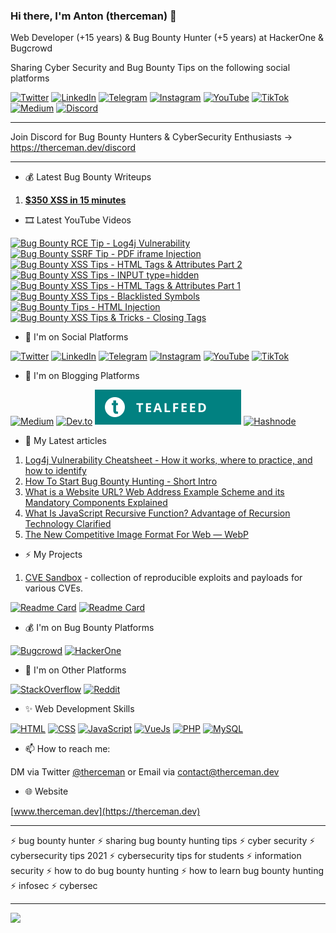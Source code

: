 ### Hi there, I'm Anton (therceman) 👋

<!-- [![GitHub](https://img.shields.io/badge/GitHub-100000?style=for-the-badge&logo=github&logoColor=white)](https://github.com/therceman) -->

Web Developer (+15 years) & Bug Bounty Hunter (+5 years) at HackerOne & Bugcrowd

Sharing Cyber Security and Bug Bounty Tips on the following social platforms

[![Twitter](https://img.shields.io/badge/Twitter-10100+-brightgreen?logo=twitter&color=1da1f2&labelColor=555555&logoColor=ffffff)](https://twitter.com/therceman)
[![LinkedIn](https://img.shields.io/badge/LinkedIn-11300+-brightgreen?logo=linkedin&color=1da1f2&labelColor=555555)](https://www.linkedin.com/in/therceman)
[![Telegram](https://img.shields.io/badge/dynamic/json?url=https%3A%2F%2Fapi.swo.moe%2Fstats%2Ftelegram%2Ftherceman&query=count&color=1da1f2&label=Telegram&labelColor=555555&logo=telegram&cacheSeconds=3600&logoColor=ffffff)](https://t.me/therceman)
[![Instagram](https://img.shields.io/badge/Instagram-1057+-brightgreen?logo=instagram&color=1da1f2&labelColor=555555&logoColor=ffffff)](https://www.instagram.com/therceman)
[![YouTube](https://img.shields.io/badge/YouTube-1117+-brightgreen?logo=youtube&color=1da1f2&labelColor=555555)](https://www.youtube.com/therceman)
[![TikTok](https://img.shields.io/badge/Tiktok-311+-brightgreen?logo=tiktok&color=1da1f2&labelColor=555555)](https://www.tiktok.com/@therceman)
[![Medium](https://img.shields.io/badge/dynamic/json?url=https%3A%2F%2Fapi.swo.moe%2Fstats%2Fmedium%2Ftherceman&query=count&color=1da1f2&label=Medium&labelColor=555555&logo=medium&cacheSeconds=3600&logoColor=ffffff)](https://therceman.medium.com)
[![Discord](https://img.shields.io/badge/Discord-242+-brightgreen?logo=discord&color=1da1f2&labelColor=555555&logoColor=ffffff)](https://therceman.dev/discord)

<!--[![GitHub](https://img.shields.io/badge/dynamic/json?url=https%3A%2F%2Fapi.swo.moe%2Fstats%2Fgithub%2Ftherceman&query=count&color=1da1f2&label=GitHub&labelColor=555555&logo=github&cacheSeconds=3600&logoColor=ffffff)](https://github.com/therceman)-->

----------

Join Discord for Bug Bounty Hunters & CyberSecurity Enthusiasts -> https://therceman.dev/discord

----------

- 💰 Latest Bug Bounty Writeups

1. **[$350 XSS in 15 minutes](https://therceman.medium.com/350-xss-in-15-minutes-dcb74ad93d5f)**

- 🎞️ Latest YouTube Videos

[![Bug Bounty RCE Tip - Log4j Vulnerability](https://img.youtube.com/vi/R2Z0pgadPL4/2.jpg)](https://www.youtube.com/watch?v=R2Z0pgadPL4)
[![Bug Bounty SSRF Tip - PDF iframe Injection](https://img.youtube.com/vi/i27bBK7N7kU/1.jpg)](https://www.youtube.com/watch?v=i27bBK7N7kU)
[![Bug Bounty XSS Tips - HTML Tags & Attributes Part 2](https://img.youtube.com/vi/jHDTfLTMbT8/1.jpg)](https://www.youtube.com/watch?v=jHDTfLTMbT8)
[![Bug Bounty XSS Tips - INPUT type=hidden](https://img.youtube.com/vi/THxlFYMLQ-c/1.jpg)](https://www.youtube.com/watch?v=THxlFYMLQ-c)
[![Bug Bounty XSS Tips - HTML Tags & Attributes Part 1](https://img.youtube.com/vi/yMFauVfmRiQ/1.jpg)](https://www.youtube.com/watch?v=yMFauVfmRiQ)
[![Bug Bounty XSS Tips - Blacklisted Symbols](https://img.youtube.com/vi/Sg4LGDNTgPE/1.jpg)](https://www.youtube.com/watch?v=Sg4LGDNTgPE)
[![Bug Bounty Tips - HTML Injection](https://img.youtube.com/vi/MUxP7os9tlU/1.jpg)](https://www.youtube.com/watch?v=MUxP7os9tlU)
[![Bug Bounty XSS Tips & Tricks - Closing Tags](https://img.youtube.com/vi/CmQDom4LoDY/3.jpg)](https://www.youtube.com/watch?v=CmQDom4LoDY)

- 💬 I'm on Social Platforms

[![Twitter](https://img.shields.io/badge/Twitter-1DA1F2?style=for-the-badge&logo=twitter&logoColor=white)](https://twitter.com/therceman)
[![LinkedIn](https://img.shields.io/badge/LinkedIn-0077B5?style=for-the-badge&logo=linkedin&logoColor=white)](https://www.linkedin.com/in/therceman)
[![Telegram](https://img.shields.io/badge/Telegram-2CA5E0?style=for-the-badge&logo=telegram&logoColor=white)](https://t.me/therceman)
[![Instagram](https://img.shields.io/badge/Instagram-E4405F?style=for-the-badge&logo=instagram&logoColor=white)](https://www.instagram.com/therceman)
[![YouTube](https://img.shields.io/badge/YouTube-FF0000?style=for-the-badge&logo=youtube&logoColor=white)](https://youtube.com/therceman)
[![TikTok](https://img.shields.io/badge/TikTok-000000?style=for-the-badge&logo=tiktok&logoColor=white)](https://www.tiktok.com/@therceman)

- 📖 I'm on Blogging Platforms

[![Medium](https://img.shields.io/badge/Medium-12100E?style=for-the-badge&logo=medium&logoColor=white)](https://medium.com/@therceman)
[![Dev.to](https://img.shields.io/badge/dev.to-0A0A0A?style=for-the-badge&logo=devdotto&logoColor=white)](https://dev.to/therceman)
[![Tealfeed](https://raw.githubusercontent.com/therceman/therceman/master/tealfeed_logo_v4.svg)](https://tealfeed.com/therceman)
[![Hashnode](https://img.shields.io/badge/Hashnode-2962FF?style=for-the-badge&logo=hashnode&logoColor=white)](https://blog.therceman.dev)

- 🔰 My Latest articles

1. [Log4j Vulnerability Cheatsheet - How it works, where to practice, and how to identify](https://therceman.medium.com/log4j-vulnerability-cheatsheet-66b7aeabc607)
1. [How To Start Bug Bounty Hunting - Short Intro](https://networkingsec.com/how-to-start-bug-bounty-hunting-94b1ff3dda27)
1. [What is a Website URL? Web Address Example Scheme and its Mandatory Components Explained](https://javascript.plainenglish.io/what-is-a-url-fc3581b87da1)
1. [What Is JavaScript Recursive Function? Advantage of Recursion Technology Clarified](https://javascript.plainenglish.io/javascript-recursion-5f25f620e11b)
1. [The New Competitive Image Format For Web — WebP](https://javascript.plainenglish.io/the-new-image-format-for-web-webp-5db1ffd59260)

- ⚡ My Projects

1. [CVE Sandbox](https://github.com/cve-sandbox) - collection of reproducible exploits and payloads for various CVEs.

[![Readme Card](https://github-readme-stats.vercel.app/api/pin/?username=cve-sandbox&repo=jquery)](https://github.com/cve-sandbox/jquery)
[![Readme Card](https://github-readme-stats.vercel.app/api/pin/?username=cve-sandbox&repo=jquery-ui)](https://github.com/cve-sandbox/jquery-ui)

- 💰 I'm on Bug Bounty Platforms

[![Bugcrowd](https://img.shields.io/badge/bugcrowd-%23F26822.svg?&style=for-the-badge&logo=bugcrowd&logoColor=white)](https://bugcrowd.com/therceman)
[![HackerOne](https://img.shields.io/badge/hackerone-%23494649.svg?&style=for-the-badge&logo=hackerone&logoColor=white)](https://hackerone.com/therceman)

- 🔸 I'm on Other Platforms

[![StackOverflow](https://img.shields.io/badge/Stack_Overflow-FE7A16?style=for-the-badge&logo=stack-overflow&logoColor=white)](https://stackoverflow.com/users/15412739/therceman)
[![Reddit](https://img.shields.io/badge/Reddit-FF4500?style=for-the-badge&logo=reddit&logoColor=white)](https://www.reddit.com/user/therceman)

- ✨ Web Development Skills

[![HTML](https://img.shields.io/badge/HTML5-E34F26?style=for-the-badge&logo=html5&logoColor=white)](https://html.com/)
[![CSS](https://img.shields.io/badge/CSS3-1572B6?style=for-the-badge&logo=css3&logoColor=white)](https://www.w3schools.com/css/default.asp)
[![JavaScript](https://img.shields.io/badge/JavaScript-F7DF1E?style=for-the-badge&logo=javascript&logoColor=black)](https://www.javascript.com/)
[![VueJs](https://img.shields.io/badge/Vue.js-35495E?style=for-the-badge&logo=vuedotjs&logoColor=4FC08D)](https://vuejs.org/)
[![PHP](https://img.shields.io/badge/PHP-777BB4?style=for-the-badge&logo=php&logoColor=white)](https://php.net/)
[![MySQL](https://img.shields.io/badge/MySQL-00000F?style=for-the-badge&logo=mysql&logoColor=white)](https://www.mysql.com/)

- 📫 How to reach me: 

DM via Twitter [@therceman](https://twitter.com/therceman) or Email via contact@therceman.dev

- 🌐 Website

[www.therceman.dev](https://therceman.dev)

-----------------

⚡ bug bounty hunter
⚡ sharing bug bounty hunting tips
⚡ cyber security
⚡ cybersecurity tips 2021
⚡ cybersecurity tips for students
⚡ information security
⚡ how to do bug bounty hunting
⚡ how to learn bug bounty hunting
⚡ infosec
⚡ cybersec

-----------------

![](https://komarev.com/ghpvc/?username=therceman&label=Profile+views+since+20.11.2021)

<!--
**therceman/therceman** is a ✨ _special_ ✨ repository because its `README.md` (this file) appears on your GitHub profile.

Here are some ideas to get you started:

- 🔭 I’m currently working on ...
- 🌱 I’m currently learning ...
- 👯 I’m looking to collaborate on ...
- 🤔 I’m looking for help with ...
- 💬 Ask me about ...

- 😄 Pronouns: ...
- ⚡ Fun fact: ...
-->
